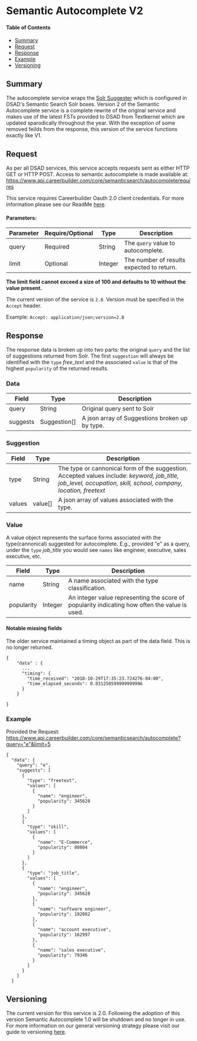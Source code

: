 Semantic Autocomplete V2
========================

#### Table of Contents

- [Summary](#summary)
- [Request](#request)
- [Response](#response)
- [Example](#example)
- [Versioning](#versioning)


## Summary
The autocomplete service wraps the [Solr Suggester](https://lucene.apache.org/solr/guide/6_6/suggester.html) which is configured in DSAD's Semantic Search Solr boxes. Version 2 of the Semantic Autocomplete service is a complete rewrite of the original service and makes use of the latest FSTs provided to DSAD from Textkernel which are updated sparodically throughout the year. With the exception of some removed feilds from the response, this version of the service functions exactly like V1.


## Request
As per all DSAD services, this service accepts requests sent as either HTTP GET or HTTP POST. Access to semantic autocomplete is made available at:
 https://www.api.careerbuilder.com/core/semanticsearch/autocompleterequires

 This service requires Careerbuilder Oauth 2.0 client credentials. For more information please see our ReadMe [here](/Readme.md/Access).

#### Parameters:
| Parameter | Require/Optional | Type | Description |
|-----------|------------------|------|-------------|
| query | Required | String | The `query` value to autocomplete.
| limit | Optional | Integer | The number of results expected to return.

**The limit field cannot exceed a size of 100 and defaults to 10 without the value present.**

The current version of the service is `2.0`. Version must be specified in the ```Accept``` header.

Example: ```Accept: application/json;version=2.0```

## Response
The response data is broken up into two parts: the original `query` and the list of suggestions returned from Solr. The first `suggestion` will always be identified with the `type` *free_text* and the associated `value` is that of  the highest `popularity` of the returned results.

### Data
| Field | Type | Description |
|-------|------|-------------|
| query | String | Original query sent to Solr
| suggests | Suggestion[] | A json array of Suggestions broken up by type.

### Suggestion

| Field | Type | Description |
|-------|------|-------------|
| type | String | The type or cannonical form of the suggestion. Accepted values include: *keyword, job_title, job_level, occupation, skill, school, company, location, freetext*
| values | value[] | A json array of values associated with the type.


### Value
A value object represents the surface forms associated with the type(cannonical) suggested for autocomplete. E.g., provided "e" as a query, under the `type` *job_title* you would see `names` like engineer, executive, sales executive, etc.

| Field | Type | Description |
|-------|------|-------------|
| name | String | A name associated with the type classification.
| popularity | Integer | An integer value representing the score of popularity indicating how often the value is used.

#### Notable missing fields
The older service maintained a timing object as part of the data field. This is no longer returned.
```
{
    "data" : {
      ...
      "timing": {
        "time_received": "2018-10-29T17:35:23.724276-04:00",
        "time_elapsed_seconds": 0.031250599999999996
      }
    }

}
```

### Example
Provided the Request: https://www.api.careerbuilder.com/core/semanticsearch/autocomplete?query="e"&limit=5

```
{
  "data": {
    "query": "e",
    "suggests": [
      {
        "type": "freetext",
        "values": [
          {
            "name": "engineer",
            "popularity": 345628
          }
        ]
      },
      {
        "type": "skill",
        "values": [
          {
            "name": "E-Commerce",
            "popularity": 80804
          }
        ]
      },
      {
        "type": "job_title",
        "values": [
          {
            "name": "engineer",
            "popularity": 345628
          },
          {
            "name": "software engineer",
            "popularity": 192082
          },
          {
            "name": "account executive",
            "popularity": 162997
          },
          {
            "name": "sales executive",
            "popularity": 79346
          }
        ]
      }
    ]
  }
```

## Versioning
The current version for this service is 2.0. Following the adoption of this version Semantic Autocomplete 1.0 will be shutdown and no longer in use. For more information on our general versioning strategy please visit our guide to versioning [here](/Versioning.md).